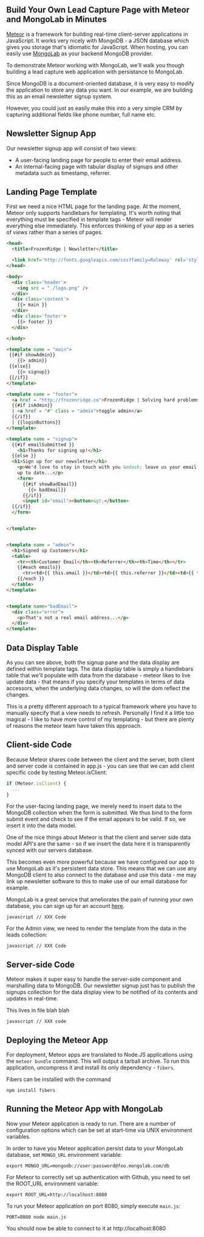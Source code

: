## Build Your Own Lead Capture Page with Meteor and MongoLab in Minutes

[Meteor](http://meteor.com) is a framework for building real-time client-server
applications in JavaScript. It works very nicely with MongoDB - a JSON database
which gives you storage that's idiomatic for JavaScript. When hosting, you can
easily use [MongoLab](http://mongolab.com) as your backend MongoDB provider.

To demonstrate Meteor working with MongoLab, we'll walk you though building a
lead capture web application with persistance to MongoLab.

Since MongoDB is a document-oriented database, it is very easy to modify the
application to store any data you want. In our example, we are building this as
an email newsletter signup system.

However, you could just as easily make this into a very simple CRM by capturing
additional fields like phone number, full name etc.

## Newsletter Signup App

Our newsletter signup app will consist of two views:

* A user-facing landing page for people to enter their email address.
* An internal-facing page with tabular display of signups and other metadata
  such as timestamp, referrer.

## Landing Page Template

First we need a nice HTML page for the landing page. At the moment, Meteor only
supports handlebars for templating. It's worth noting that everything must be
specified in template tags - Meteor will render everything else immediately.
This enforces thinking of your app as a series of _views_ rather than a series
of pages.

```html
<head>
  <title>FrozenRidge | Newsletter</title>

  <link href='http://fonts.googleapis.com/css?family=Raleway' rel='stylesheet' type='text/css'>
</head>

<body>
  <div class='header'>
    <img src = "./logo.png" />
  </div>
  <div class='content'>
    {{> main }}
  </div>
  <div class='footer'>
    {{> footer }}
  </div>

</body>

<template name = "main">
 {{#if showAdmin}}
    {{> admin}}
 {{else}}
    {{> signup}}
 {{/if}}
</template>

<template name = "footer">
  <a href = "http://frozenridge.co">FrozenRidge | Solving hard problems for business</a>
  {{#if isAdmin}}
  | <a href = "#" class = "admin">toggle admin</a>
  {{/if}}
  | {{loginButtons}}
</template>

<template name = "signup">
  {{#if emailSubmitted }}
    <h1>Thanks for signing up!</h1>
  {{else }}
  <h1>Sign up for our newsletter</h1>
    <p>We'd love to stay in touch with you &mdash; leave us your email and we'll keep you
    up to date...</p>
    <form>
      {{#if showBadEmail}}
        {{> badEmail}}
      {{/if}}
      <input id="email"><button>&gt;</button>
  {{/if}}
  </form>


</template>


<template name = "admin">
  <h1>Signed up Customers</h1>
  <table>
    <tr><th>Customer Email</th><th>Referrer</th><th>Time</th></tr>
    {{#each emails}}
      <tr><td>{{ this.email }}</td><td>{{ this.referrer }}</td><td>{{ this.timestamp }}</td></tr>
    {{/each }}
  </table>
</template>


<template name="badEmail">
  <div class="error">
    <p>That's not a real email address...</p>
  </div>
</template>
```

<script src="http://gist-it.appspot.com/github/FrozenRidge/mongolab-meteor-sample/blob/master/app/app.html"></script>


## Data Display Table

As you can see above, both the signup pane and the data display are defined
within template tags. The data display table is simply a handlebars table that
we'll populate with data from the database - meteor likes to live update data -
that means if you specify your templates in terms of data accessors, when the
underlying data changes, so will the dom reflect the changes.

This is a pretty different approach to a typical framework where you have to
manually specify that a view needs to refresh. Personally I find it a little too
magical - I like to have more control of my templating - but there are plenty of
reasons the meteor team have taken this approach.


## Client-side Code

Because Meteor shares code between the client and the server, both client and server
code is contained in app.js - you can see that we can add client specific code by
testing Meteor.isClient:

```javascript
if (Meteor.isClient) {
  ...
}
```

 For the user-facing landing page, we merely need to insert data to the
MongoDB collection when the form is submitted. We thus bind to the form submit
event and check to see if the email appears to be valid. If so, we insert it
into the data model.

One of the nice things about Meteor is that the client and server side data model
API's are the same - so if we insert the data here it is transparently synced with
our servers database.

This becomes even more powerful because we have configured our app to use MongoLab
as it's persistent data store. This means that we can use any MongoDB client to
also connect to the database and use this data - me may link up newsletter software
to this to make use of our email database for example.

MongoLab is a great service that ameliorates the pain of running your own database,
you can sign up for an account <a href = "https://mongolab.com/signup?referrer=frozenridge">here</a>.


```javascript // XXX Code ```

For the Admin view, we need to render the template from the data in the leads
collection:

```javascript // XXX Code ```

## Server-side Code

Meteor makes it super easy to handle the server-side component and marshalling
data to MongoDB. Our newsletter signup just has to publish the signups
collection for the data display view to be notified of its contents and updates
in real-time.

This lives in file blah blah

```javascript // XXX code ```


## Deploying the Meteor App

For deployment, Meteor apps are translated to Node.JS applications using the
`meteor bundle` command. This will output a tarball archive. To run this
application, uncompress it and install its only dependency - `fibers`.

Fibers can be installed with the command

`npm install fibers`

## Running the Meteor App with MongoLab

Now your Meteor application is ready to run. There are a number of
configuration options which can be set at start-time via UNIX environment
variables. 

In order to have you Meteor application persist data to your MongoLab database,
set `MONGO_URL` environment variable:

`export MONGO_URL=mongodb://user:password@foo.mongolab.com/db`

For Meteor to correctly set up authentication with Github, you need to set the ROOT_URL environment variable:

`export ROOT_URL=http://localhost:8080`

To run your Meteor application on port 8080, simply execute `main.js`:

`PORT=8080 node main.js`

You should now be able to connect to it at http://localhost:8080
